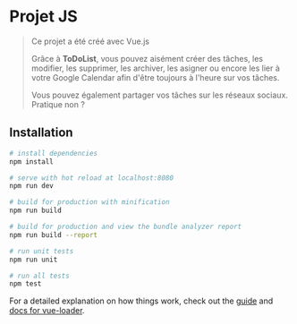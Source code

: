 # Projet JS

> Ce projet a été créé avec Vue.js
>
>Grâce à **ToDoList**, vous pouvez aisément créer des tâches, les modifier, les supprimer, les archiver, les asigner ou encore les lier à votre Google Calendar afin d'être toujours à l'heure sur vos tâches.
>
>Vous pouvez également partager vos tâches sur les réseaux sociaux. Pratique non ?

## Installation

``` bash
# install dependencies
npm install

# serve with hot reload at localhost:8080
npm run dev

# build for production with minification
npm run build

# build for production and view the bundle analyzer report
npm run build --report

# run unit tests
npm run unit

# run all tests
npm test
```

For a detailed explanation on how things work, check out the [guide](http://vuejs-templates.github.io/webpack/) and [docs for vue-loader](http://vuejs.github.io/vue-loader).
